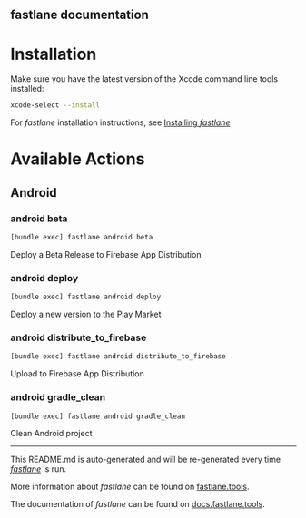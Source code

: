 fastlane documentation
----

# Installation

Make sure you have the latest version of the Xcode command line tools installed:

```sh
xcode-select --install
```

For _fastlane_ installation instructions, see [Installing _fastlane_](https://docs.fastlane.tools/#installing-fastlane)

# Available Actions

## Android

### android beta

```sh
[bundle exec] fastlane android beta
```

Deploy a Beta Release to Firebase App Distribution

### android deploy

```sh
[bundle exec] fastlane android deploy
```

Deploy a new version to the Play Market

### android distribute_to_firebase

```sh
[bundle exec] fastlane android distribute_to_firebase
```

Upload to Firebase App Distribution

### android gradle_clean

```sh
[bundle exec] fastlane android gradle_clean
```

Clean Android project

----

This README.md is auto-generated and will be re-generated every time [_fastlane_](https://fastlane.tools) is run.

More information about _fastlane_ can be found on [fastlane.tools](https://fastlane.tools).

The documentation of _fastlane_ can be found on [docs.fastlane.tools](https://docs.fastlane.tools).
